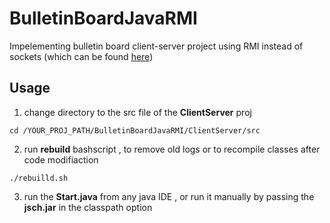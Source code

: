 # BulletinBoardJavaRMI
Impelementing bulletin board client-server project using RMI instead of sockets (which can be found [here](https://github.com/PBBassily/BulletinBoardJava))

## Usage 
1) change directory to the src file of the **ClientServer** proj
```
cd /YOUR_PROJ_PATH/BulletinBoardJavaRMI/ClientServer/src
```
2) run **rebuild** bashscript , to remove old logs or to recompile classes after code modifiaction
```
./rebuilld.sh 
```

3) run the **Start.java** from any java IDE , or run it manually by passing the **jsch.jar** in the classpath option 
